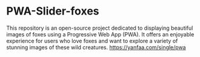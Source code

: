 # PWA-Slider-foxes
This repository is an open-source project dedicated to displaying beautiful images of foxes using a Progressive Web App (PWA). It offers an enjoyable experience for users who love foxes and want to explore a variety of stunning images of these wild creatures.
https://yanfaa.com/single/pwa
